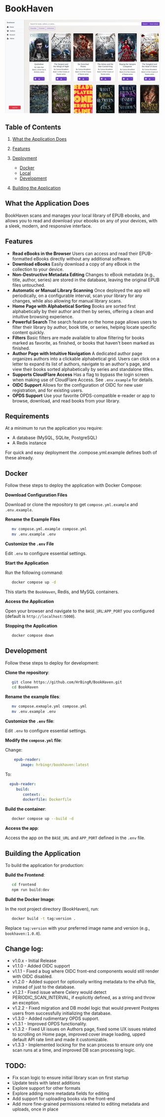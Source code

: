 # BookHaven

![BookHaven Home](./bookhaven_home.png)

## Table of Contents
1. [What the Application Does]()
2. [Features]()
3. [Deployment]()
   - [Docker]()
   - [Local]()
   - [Development]()

4. [Building the Application]()


## What the Application Does
BookHaven scans and manages your local library of EPUB ebooks, and allows you to read and download your ebooks on any of your devices, with a sleek, modern, and responsive interface.

## Features
- **Read eBooks in the Browser**
  Users can access and read their EPUB-formatted eBooks directly without any additional software.
- **Download eBooks**
  Easily download a copy of any eBook in the collection to your device.
- **Non-Destructive Metadata Editing**
  Changes to eBook metadata (e.g., title, author, series) are stored in the database, leaving the original EPUB files untouched.
- **Automatic or Manual Library Scanning**
  Once deployed the app will periodically, on a configurable interval, scan your library for any changes, while also allowing for manual library scans.
- **Home Page with Alphabetical Sorting**
  Books are sorted first alphabetically by their author and then by series, offering a clean and intuitive browsing experience.
- **Powerful Search**
  The search feature on the home page allows users to filter their library by author, book title, or series, helping locate specific content quickly.
- **Filters**
  Basic filters are made available to allow filtering for books marked as favorite, as finished, or books that haven't been marked as finished.
- **Author Page with Intuitive Navigation**
  A dedicated author page organizes authors into a clickable alphabetical grid. Users can click on a letter to expand its list of authors, navigate to an author's page, and view their books sorted alphabetically by series and standalone titles.
- **Supports CloudFlare Access**
  Has a flag to bypass the login screen when making use of CloudFlare Access. See `.env.example` for details.
- **OIDC Support**
  Allows for the configuration of OIDC for new user registration, and for existing users.
- **OPDS Support**
  Use your favorite OPDS-compatible e-reader or app to browse, download, and read books from your library.

## Requirements

At a minimum to run the application you require:

- A database (MySQL, SQLite, PostgreSQL)
- A Redis instance

For quick and easy deployment the .compose.yml.example defines both of these already.

## Docker
Follow these steps to deploy the application with Docker Compose:

**Download Configuration Files**

Download or clone the repository to get `compose.yml.example` and `.env.example`.

**Rename the Example Files**

``` bash
   mv compose.yml.example compose.yml
   mv .env.example .env
```

**Customize the `.env` File**

Edit `.env` to configure essential settings.

**Start the Application**

Run the following command:
``` bash
   docker compose up -d
```
This starts the `BookHaven`, Redis, and MySQL containers.

**Access the Application**

Open your browser and navigate to the `BASE_URL`:`APP_PORT` you configured (default is `http://localhost:5000`).

**Stopping the Application**

``` bash
   docker compose down
```

## Development
Follow these steps to deploy for development:

**Clone the repository**:

``` bash
   git clone https://github.com/HrBingR/BookHaven.git
   cd BookHaven
```

**Rename the example files**:

```bash
   mv compose.exmaple.yml compose.yml
   mv .env.example .env
```

**Customize the `.env` file**:

Edit `.env` to configure essential settings.

**Modify the `compose.yml` file**:

Change:

```yaml
    epub-reader:
       image: hrbingr/bookhaven:latest
```

To:

```yaml
  epub-reader:
     build:
        context: .
        dockerfile: Dockerfile
```

**Build the container**:
```bash
   docker compose up --build -d
```

**Access the app**:

Access the app on the `BASE_URL` and `APP_PORT` defined in the `.env` file.

## Building the Application
To build the application for production:

**Build the Frontend**:

``` bash
   cd frontend
   npm run build:dev
```

**Build the Docker Image**:

In the root project directory (BookHaven), run:
``` bash
   docker build -t tag:version .
```

Replace `tag:version` with your preferred image name and version (e.g., `bookhaven:1.0.0`).

## Change log:

- v1.0.x - Initial Release
- v1.1.0 - Added OIDC support
- v1.1.1 - Fixed a bug where OIDC front-end components would still render with OIDC disabled.
- v1.2.0 - Added support for optionally writing metadata to the ePub file, instead of just to the database.
- v1.2.1 - Fixed issue where Celery would detect PERIODIC_SCAN_INTERVAL, if explicitly defined, as a string and throw an exception.
- v1.2.2 - Fixed migration and DB model logic that would prevent Postgres users from successfully initializing the database.
- v1.3.0 - Added rudimentary OPDS support.
- v1.3.1 - Improved OPDS functionality.
- v1.3.2 - Fixed UI issues on Authors page, fixed some UX issues related to scrolling on Home page, improved cover image loading, upped default API rate limit and made it customizable.
- v1.3.3 - Implemented locking for the scan process to ensure only one scan runs at a time, and improved DB scan processing logic.

## TODO:

- Fix scan logic to ensure initial library scan on first startup
- Update tests with latest additions
- Explore support for other formats
- Explore adding more metadata fields for editing
- Add support for uploading books via the front-end
- Add more fine-grained permissions related to editing metadata and uploads, once in place
